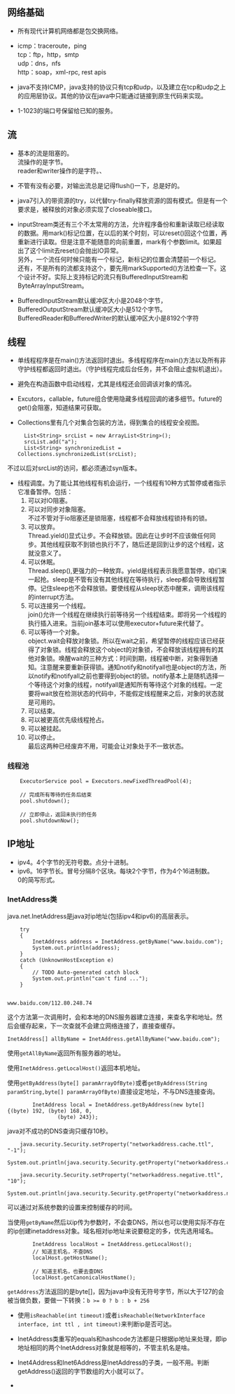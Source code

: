 ## 网络基础
- 所有现代计算机网络都是包交换网络。

- icmp：traceroute，ping  
tcp：ftp，http，smtp  
udp：dns，nfs  
http：soap，xml-rpc, rest apis

- java不支持ICMP，java支持的协议只有tcp和udp，以及建立在tcp和udp之上的应用层协议。其他的协议在java中只能通过链接到原生代码来实现。

- 1-1023的端口号保留给已知的服务。



## 流
- 基本的流是阻塞的。  
流操作的是字节。  
reader和writer操作的是字符。、
  
- 不管有没有必要，对输出流总是记得flush()一下，总是好的。

- java7引入的带资源的try，以代替try-finally释放资源的固有模式。但是有一个要求是，被释放的对象必须实现了closeable接口。

- inputStream类还有三个不太常用的方法，允许程序备份和重新读取已经读取的数据。用mark()标记位置，在以后的某个时刻，可以reset()回这个位置，再重新进行读取。但是注意不能随意的向前重置，mark有个参数limit。如果超出了这个limit去reset()会抛出IO异常。  
另外，一个流任何时候只能有一个标记，新标记的位置会清楚前一个标记。  
还有，不是所有的流都支持这个，要先用markSupported()方法检查一下。这个设计不好。实际上支持标记的流只有BufferedInputStream和ByteArrayInputStream。

- BufferedInputStream默认缓冲区大小是2048个字节，BufferedOutputStream默认缓冲区大小是512个字节。  
BufferedReader和BufferedWriter的默认缓冲区大小是8192个字符

## 线程
- 单线程程序是在main()方法返回时退出。多线程程序在main()方法以及所有非守护线程都返回时退出。（守护线程完成后台任务，并不会阻止虚拟机退出）。

- 避免在构造函数中启动线程，尤其是线程还会回调该对象的情况。

- Excutors，callable，future组合使用隐藏多线程回调的诸多细节。future的get()会阻塞，知道结果可获取。  

- Collections里有几个对集合包装的方法，得到集合的线程安全视图。

        List<String> srcList = new ArrayList<String>();
        srcList.add("a");
        List<String> synchronizedList = Collections.synchronizedList(srcList);
不过以后对srcList的访问，都必须通过syn版本。

- 线程调度。为了能让其他线程有机会运行，一个线程有10种方式暂停或者指示它准备暂停。包括：  
	1. 可以对IO阻塞。 
	2. 可以对同步对象阻塞。  
不过不管对于io阻塞还是锁阻塞，线程都不会释放线程锁持有的锁。  
	3. 可以放弃。  
Thread.yield()显式让步。不会释放锁。因此在让步时不应该做任何同步。其他线程获取不到锁也执行不了，随后还是回到让步的这个线程，这就没意义了。
	4. 可以休眠。  
Thread.sleep(),更强力的一种放弃。yield是线程表示我愿意暂停，咱们来一起抢。sleep是不管有没有其他线程在等待执行，sleep都会导致线程暂停。记住sleep也不会释放锁。要使线程从sleep状态中醒来，调用该线程的interrupt方法。
	5. 可以连接另一个线程。  
join()允许一个线程在继续执行前等待另一个线程结束。即将另一个线程的执行插入进来。当前join基本可以使用executor+future来代替了。
	6. 可以等待一个对象。  
object.wait会释放对象锁。所以在wait之前，希望暂停的线程应该已经获得了对象锁。线程会释放这个object的对象锁，不会释放该线程拥有的其他对象锁。唤醒wait的三种方式：时间到期，线程被中断，对象得到通知。注意醒来要重新获得锁。通知notify和notifyall也是object的方法，所以notify和notifyall之前也要得到object的锁。notify基本上是随机选择一个等待这个对象的线程，notifyall是通知所有等待这个对象的线程。一定要将wait放在检测状态的代码中，不能假定线程醒来之后，对象的状态就是可用的。
	7. 可以结束。
	8. 可以被更高优先级线程抢占。
	9. 可以被挂起。
	10. 可以停止。  
最后这两种已经废弃不用，可能会让对象处于不一致状态。

### 线程池
        ExecutorService pool = Executors.newFixedThreadPool(4);
        
        // 完成所有等待的任务后结束
        pool.shutdown();
        
        // 立即停止，返回未执行的任务
        pool.shutdownNow();

## IP地址
- ipv4。4个字节的无符号数。点分十进制。
- ipv6。16字节长。冒号分隔8个区块。每块2个字节，作为4个16进制数。  
0的简写形式。  

### InetAddress类
java.net.InetAddress是java对ip地址(包括ipv4和ipv6)的高层表示。

        try
        {
            InetAddress address = InetAddress.getByName("www.baidu.com");
            System.out.println(address);
        }
        catch (UnknownHostException e)
        {
            // TODO Auto-generated catch block
            System.out.println("can't find ...");
        }


	www.baidu.com/112.80.248.74
  
这个方法第一次调用时，会和本地的DNS服务器建立连接，来查名字和地址。然后会缓存起来，下一次查就不会建立网络连接了，直接查缓存。

	InetAddress[] allByName = InetAddress.getAllByName("www.baidu.com");

使用`getAllByName`返回所有服务器的地址。  

使用`InetAddress.getLocalHost()`返回本机地址。  

使用`getByAddress(byte[] paramArrayOfByte)`或者`getByAddress(String paramString,byte[] paramArrayOfByte)`直接设定地址，不与DNS连接查询。  

            InetAddress local = InetAddress.getByAddress(new byte[] {(byte) 192, (byte) 168, 0,
                    (byte) 243});


java对不成功的DNS查询只缓存10秒。

		java.security.Security.setProperty("networkaddress.cache.ttl", "-1");
        System.out.println(java.security.Security.getProperty("networkaddress.cache.ttl"));

        java.security.Security.setProperty("networkaddress.negative.ttl", "10");
        System.out.println(java.security.Security.getProperty("networkaddress.negative.ttl"));

可以通过对系统参数的设置来控制缓存的时间。

当使用`getByName`然后以ip传为参数时，不会查DNS，所以也可以使用实际不存在的ip创建inetaddress对象。域名相对ip地址来说要稳定的多，优先选用域名。  

            InetAddress localHost = InetAddress.getLocalHost();
            // 知道主机名，不查DNS
            localHost.getHostName();
            
            // 知道主机名，也要去查DNS
            localHost.getCanonicalHostName();

`getAddress`方法返回的是byte[]，因为java中没有无符号字节，所以大于127的会被当做负数，要做一下转换：`b >= 0 ? b : b + 256`  

- 使用`isReachable(int timeout)`或者`isReachable(NetworkInterface interface, int ttl , int timeout)`来判断ip是否可达。

- InetAddress类重写的equals和hashcode方法都是只根据ip地址来处理，即ip地址相同的两个InetAddress对象就是相等的，不管主机名是啥。  

- Inet4Address和Inet6Address是InetAddress的子类，一般不用。判断getAddress()返回的字节数组的大小就可以了。  

- 
